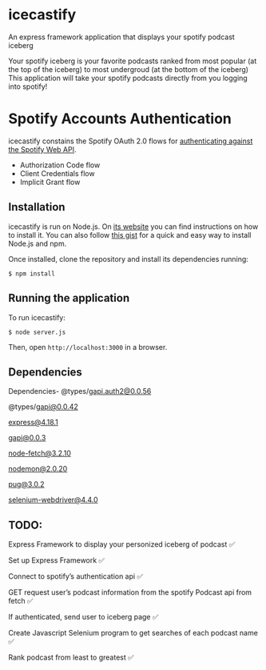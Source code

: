 # icecastify
An express framework application that displays your spotify podcast iceberg 

Your spotify iceberg is your favorite podcasts ranked from most popular (at the top of the iceberg) to most undergroud (at the bottom of the iceberg)
This application will take your spotify podcasts directly from you logging into spotify!



# Spotify Accounts Authentication

icecastify constains the Spotify OAuth 2.0 flows for [authenticating against the Spotify Web API](https://developer.spotify.com/web-api/authorization-guide/).

* Authorization Code flow
* Client Credentials flow
* Implicit Grant flow

## Installation

icecastify is run on Node.js. On [its website](http://www.nodejs.org/download/) you can find instructions on how to install it. You can also follow [this gist](https://gist.github.com/isaacs/579814) for a quick and easy way to install Node.js and npm.

Once installed, clone the repository and install its dependencies running:

    $ npm install
    
## Running the application
To run icecastify:

    $ node server.js

Then, open `http://localhost:3000` in a browser.


## Dependencies

Dependencies-
@types/gapi.auth2@0.0.56

@types/gapi@0.0.42

express@4.18.1

gapi@0.0.3

node-fetch@3.2.10

nodemon@2.0.20

pug@3.0.2

selenium-webdriver@4.4.0


## TODO:

Express Framework to display your personized iceberg of podcast ✅

Set up Express Framework ✅ 

Connect to spotify’s authentication api ✅

GET request user’s podcast information from the spotify Podcast api from fetch ✅

If authenticated, send user to iceberg page ✅

Create Javascript Selenium program to get searches of each podcast name ✅

Rank podcast from least to greatest ✅


